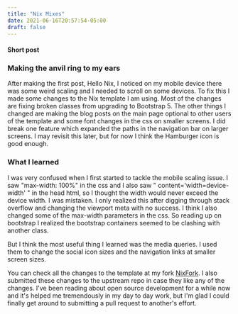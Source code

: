 ```yaml
---
title: "Nix Mixes"
date: 2021-06-16T20:57:54-05:00
draft: false
---
```


#### Short post

### Making the anvil ring to my ears
After making the first post, Hello Nix, I noticed on my mobile device there was some weird scaling and I needed to scroll on some devices. To fix this I made some changes to the Nix template I am using. Most of the changes are fixing broken classes from upgrading to Bootstrap 5. The other things I changed are making the blog posts on the main page optional to other users of the template and some font changes in the css on smaller screens. I did break one feature which expanded the paths in the navigation bar on larger screens. I may revisit this later, but for now I think the Hamburger icon is good enough.

### What I learned
I was very confused when I first started to tackle the mobile scaling issue. I saw "max-width: 100%" in the css and I also saw " content='width=device-width' " in the head html, so I thought the width would never exceed the device width. I was mistaken. I only realized this after digging through stack overflow and changing the viewport meta with no success. I think I also changed some of the max-width parameters in the css. So reading up on bootstrap I realized the bootstrap containers seemed to be clashing with another class.

But I think the most useful thing I learned was the media queries. I used them to change the social icon sizes and the navigation links at smaller screen sizes. 

You can check all the changes to the template at my fork [NixFork](https://github.com/Zsmith32/hugo-theme-nix). I also submitted these changes to the upstream repo in case they like any of the changes. I've been reading about open source development for a while now and it's helped me tremendously in my day to day work, but I'm glad I could finally get around to submitting a pull request to another's effort.


